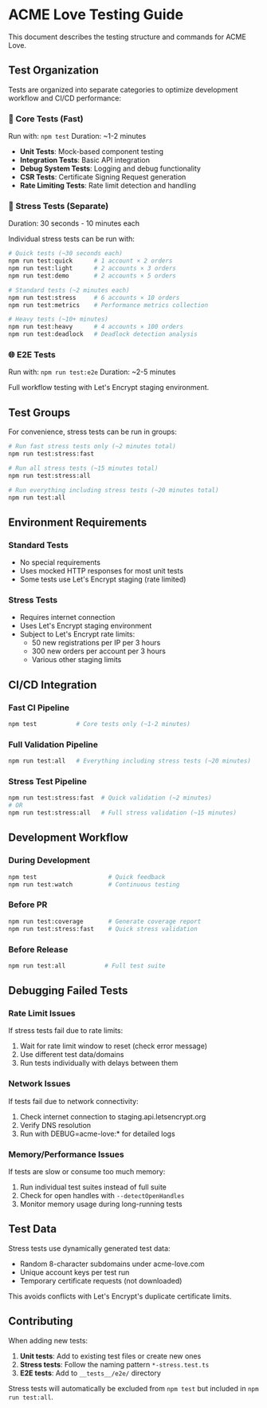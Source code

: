 # ACME Love Testing Guide

This document describes the testing structure and commands for ACME Love.

## Test Organization

Tests are organized into separate categories to optimize development workflow and CI/CD performance:

### 🔬 Core Tests (Fast)
Run with: `npm test`
Duration: ~1-2 minutes

- **Unit Tests**: Mock-based component testing
- **Integration Tests**: Basic API integration
- **Debug System Tests**: Logging and debug functionality
- **CSR Tests**: Certificate Signing Request generation
- **Rate Limiting Tests**: Rate limit detection and handling

### 🚀 Stress Tests (Separate)
Duration: 30 seconds - 10 minutes each

Individual stress tests can be run with:

```bash
# Quick tests (~30 seconds each)
npm run test:quick      # 1 account × 2 orders
npm run test:light      # 2 accounts × 3 orders  
npm run test:demo       # 2 accounts × 5 orders

# Standard tests (~2 minutes each)
npm run test:stress     # 6 accounts × 10 orders
npm run test:metrics    # Performance metrics collection

# Heavy tests (~10+ minutes)
npm run test:heavy      # 4 accounts × 100 orders
npm run test:deadlock   # Deadlock detection analysis
```

### 🌐 E2E Tests
Run with: `npm run test:e2e`
Duration: ~2-5 minutes

Full workflow testing with Let's Encrypt staging environment.

## Test Groups

For convenience, stress tests can be run in groups:

```bash
# Run fast stress tests only (~2 minutes total)
npm run test:stress:fast

# Run all stress tests (~15 minutes total)
npm run test:stress:all

# Run everything including stress tests (~20 minutes total)
npm run test:all
```

## Environment Requirements

### Standard Tests
- No special requirements
- Uses mocked HTTP responses for most unit tests
- Some tests use Let's Encrypt staging (rate limited)

### Stress Tests
- Requires internet connection
- Uses Let's Encrypt staging environment
- Subject to Let's Encrypt rate limits:
  - 50 new registrations per IP per 3 hours
  - 300 new orders per account per 3 hours
  - Various other staging limits

## CI/CD Integration

### Fast CI Pipeline
```bash
npm test           # Core tests only (~1-2 minutes)
```

### Full Validation Pipeline
```bash
npm run test:all   # Everything including stress tests (~20 minutes)
```

### Stress Test Pipeline
```bash
npm run test:stress:fast  # Quick validation (~2 minutes)
# OR
npm run test:stress:all   # Full stress validation (~15 minutes)
```

## Development Workflow

### During Development
```bash
npm test                    # Quick feedback
npm run test:watch          # Continuous testing
```

### Before PR
```bash
npm run test:coverage       # Generate coverage report
npm run test:stress:fast    # Quick stress validation
```

### Before Release
```bash
npm run test:all           # Full test suite
```

## Debugging Failed Tests

### Rate Limit Issues
If stress tests fail due to rate limits:

1. Wait for rate limit window to reset (check error message)
2. Use different test data/domains
3. Run tests individually with delays between them

### Network Issues
If tests fail due to network connectivity:

1. Check internet connection to staging.api.letsencrypt.org
2. Verify DNS resolution
3. Run with DEBUG=acme-love:* for detailed logs

### Memory/Performance Issues
If tests are slow or consume too much memory:

1. Run individual test suites instead of full suite
2. Check for open handles with `--detectOpenHandles`
3. Monitor memory usage during long-running tests

## Test Data

Stress tests use dynamically generated test data:
- Random 8-character subdomains under acme-love.com
- Unique account keys per test run
- Temporary certificate requests (not downloaded)

This avoids conflicts with Let's Encrypt's duplicate certificate limits.

## Contributing

When adding new tests:

1. **Unit tests**: Add to existing test files or create new ones
2. **Stress tests**: Follow the naming pattern `*-stress.test.ts`
3. **E2E tests**: Add to `__tests__/e2e/` directory

Stress tests will automatically be excluded from `npm test` but included in `npm run test:all`.
